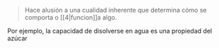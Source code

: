 > Hace alusión a una cualidad inherente que determina cómo se comporta o [[4|funcion]]a algo. 

Por ejemplo, la capacidad de disolverse en agua es una propiedad del azúcar